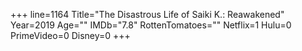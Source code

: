 +++
line=1164
Title="The Disastrous Life of Saiki K.: Reawakened"
Year=2019
Age=""
IMDb="7.8"
RottenTomatoes=""
Netflix=1
Hulu=0
PrimeVideo=0
Disney=0
+++

